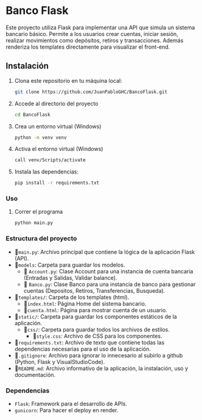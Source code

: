 # Banco Flask

Este proyecto utiliza Flask para implementar una API que simula un sistema bancario básico. Permite a los usuarios crear cuentas, iniciar sesión, realizar movimientos como depósitos, retiros y transacciones.
Además renderiza los templates directamente para visualizar el front-end.

## Instalación
1. Clona este repositorio en tu máquina local:
   ```bash
   git clone https://github.com/JuanPabloGHC/BancoFlask.git

2. Accede al directorio del proyecto
    ```bash
    cd BancoFlask

3. Crea un entorno virtual (Windows)
    ```bash
    python -m venv venv

4. Activa el entorno virtual (Windows)
    ```bash
    call venv/Scripts/activate

4. Instala las dependencias:
    ```bash
    pip install -r requirements.txt

### Uso
1. Correr el programa
    ```bash
    python main.py

### Estructura del proyecto
* 📄`main.py`: Archivo principal que contiene la lógica de la aplicación Flask (API).
* 📁`models`: Carpeta para guardar los modelos.
    * 📄 `Account.py`: Clase Account para una instancia de cuenta bancaria (Entradas y Salidas, Validar balance).
    * 📄 `Banco.py`: Clase Banco para una instancia de banco para gestionar cuentas (Depositos, Retiros, Transferencias, Busqueda).
* 📁`templates/`: Carpeta de los templates (html).
    * 📄`index.html`: Página Home del sistema bancario.
    * 📄`cuenta.html`: Página para mostrar cuenta de un usuario.
* 📁`static/`: Carpeta para guardar los componentes estáticos de la aplicación.
    * 📁`css/`: Carpeta para guardar todos los archivos de estilos.
        * 📄`style.css`: Archivo de CSS para los componentes.
* 📄`requirements.txt`: Archivo de texto que contiene todas las dependencias necesarias para el uso de la aplicación.
* 📄`.gitignore`: Archivo para ignorar lo innecesario al subirlo a github (Python, Flask y VisualStudioCode).
* 📄`README.md`: Archivo informativo de la aplicación, la instalación, uso y documentación.

### Dependencias
* `Flask`: Framework para el desarrollo de APIs.
* `gunicorn`: Para hacer el deploy en render.